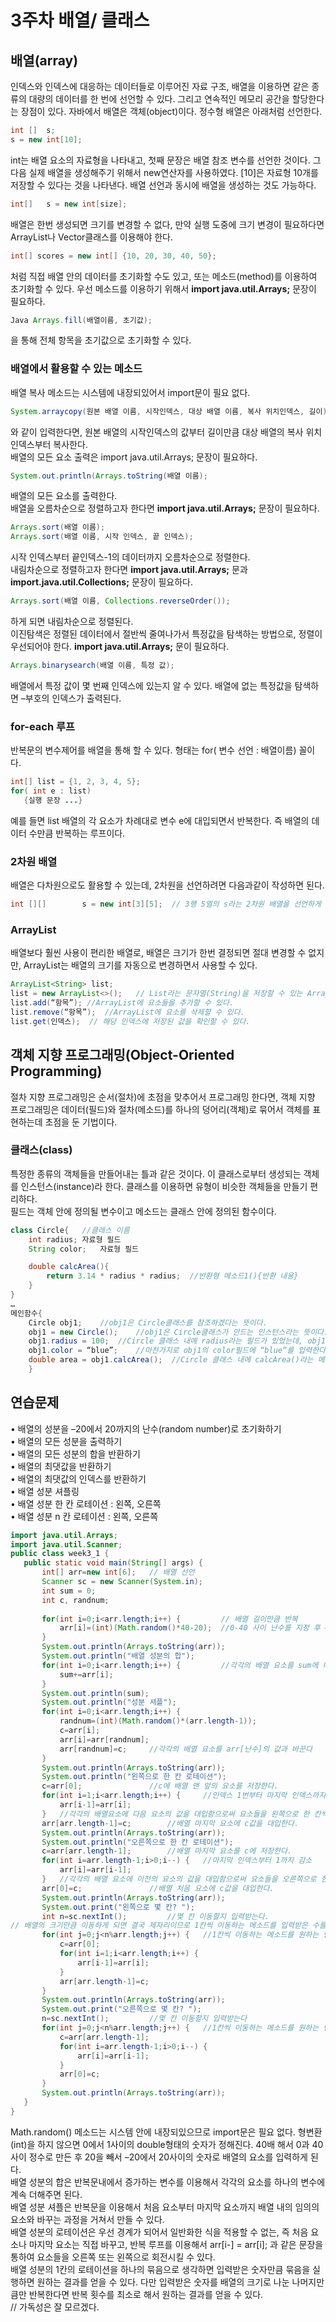  # 3주차 배열/ 클래스
 ## 배열(array)
  인덱스와 인덱스에 대응하는 데이터들로 이루어진 자료 구조, 배열을 이용하면 같은 종류의 대량의 데이터를 한 번에 선언할 수 있다. 그리고 연속적인 메모리 공간을 할당한다는 장점이 있다. 자바에서 배열은 객체(object)이다. 정수형 배열은 아래처럼 선언한다.
``` Java
int []	s;
s = new int[10];
```
 int는 배열 요소의 자료형을 나타내고, 첫째 문장은 배열 참조 변수를 선언한 것이다. 그 다음 실제 배열을 생성해주기 위해서 new연산자를 사용하였다. [10]은 자료형 10개를 저장할 수 있다는 것을 나타낸다. 배열 선언과 동시에 배열을 생성하는 것도 가능하다.
``` Java
int[]	s = new int[size];
```
 배열은 한번 생성되면 크기를 변경할 수 없다, 만약 실행 도중에 크기 변경이 필요하다면 ArrayList나 Vector클래스를 이용해야 한다.
``` Java
int[] scores = new int[] {10, 20, 30, 40, 50};
```
 처럼 직접 배열 안의 데이터를 초기화할 수도 있고, 또는 메소드(method)를 이용하여 초기화할 수 있다. 우선 메소드를 이용하기 위해서 **import java.util.Arrays;** 문장이 필요하다.
``` Java
Java Arrays.fill(배열이름, 초기값);
```
을 통해 전체 항목을 초기값으로 초기화할 수 있다.

 ### 배열에서 활용할 수 있는 메소드
 배열 복사 메소드는 시스템에 내장되있어서 import문이 필요 없다.
``` Java
System.arraycopy(원본 배열 이름, 시작인덱스, 대상 배열 이름, 복사 위치인덱스, 길이);
```
와 같이 입력한다면, 원본 배열의 시작인덱스의 값부터 길이만큼 대상 배열의 복사 위치인덱스부터 복사한다.
<br> 배열의 모든 요소 출력은 import java.util.Arrays; 문장이 필요하다.
``` Java
System.out.println(Arrays.toString(배열 이름); 
```
배열의 모든 요소를 출력한다. <br>
 배열을 오름차순으로 정렬하고자 한다면 **import java.util.Arrays;** 문장이 필요하다.
``` Java
Arrays.sort(배열 이름);
Arrays.sort(배열 이름, 시작 인덱스, 끝 인덱스); 
```
시작 인덱스부터 끝인덱스-1의 데이터까지 오름차순으로 정렬한다. <br>
 내림차순으로 정렬하고자 한다면 **import java.util.Arrays;** 문과 **import.java.util.Collections;** 문장이 필요하다.
``` Java
Arrays.sort(배열 이름, Collections.reverseOrder());
```
하게 되면 내림차순으로 정렬된다. <br>
 이진탐색은 정렬된 데이터에서 절반씩 줄여나가서 특정값을 탐색하는 방법으로, 정렬이 우선되어야 한다. **import java.util.Arrays;** 문이 필요하다.
``` Java
Arrays.binarysearch(배열 이름, 특정 값);
```
 배열에서 특정 값이 몇 번째 인덱스에 있는지 알 수 있다. 배열에 없는 특정값을 탐색하면 –부호의 인덱스가 출력된다.

### for-each 루프
 반복문의 변수제어를 배열을 통해 할 수 있다. 형태는 for( 변수 선언 : 배열이름) 꼴이다.
 ``` Java
int[] list = {1, 2, 3, 4, 5};
for( int e : list)
	{실행 문장 ...}
  ```
 예를 들면 list 배열의 각 요소가 차례대로 변수 e에 대입되면서 반복한다. 즉 배열의 데이터 수만큼 반복하는 루프이다.

 ### 2차원 배열
 배열은 다차원으로도 활용할 수 있는데, 2차원을 선언하려면 다음과같이 작성하면 된다.
``` Java
int [][]		s = new int[3][5];	// 3행 5열의 s라는 2차원 배열을 선언하게 된다.
```

 ### ArrayList
 배열보다 훨씬 사용이 편리한 배열로, 배열은 크기가 한번 결정되면 절대 변경할 수 없지만, ArrayList는 배열의 크기를 자동으로 변경하면서 사용할 수 있다.
``` Java 
ArrayList<String> list;
list = new ArrayList<>();	// List라는 문자열(String)을 저장할 수 있는 ArrayList를 생성한다.
list.add(“항목”);	//ArrayList에 요소들을 추가할 수 있다.
list.remove(“항목”);	//ArrayList에 요소를 삭제할 수 있다.
list.get(인덱스);	// 해당 인덱스에 저장된 값을 확인할 수 있다.
```

## 객체 지향 프로그래밍(Object-Oriented Programming)
 절차 지향 프로그래밍은 순서(절차)에 초점을 맞추어서 프로그래밍 한다면, 객체 지향 프로그래밍은 데이터(필드)와 절차(메소드)를 하나의 덩어리(객체)로 묶어서 객체를 표현하는데 초점을 둔 기법이다.

 ### 클래스(class)
 특정한 종류의 객체들을 만들어내는 틀과 같은 것이다. 이 클래스로부터 생성되는 객체를 인스턴스(instance)라 한다. 클래스를 이용하면 유형이 비슷한 객체들을 만들기 편리하다.
<br> 필드는 객체 안에 정의될 변수이고 메소드는 클래스 안에 정의된 함수이다.
``` Java
class Circle{	//클래스 이름 
	int radius;	자료형 필드
	String color;	자료형 필드

	double calcArea(){
		return 3.14 * radius * radius;	//반환형 메소드1(){반환 내용}
	}
}
…
메인함수{
	Circle obj1;	//obj1은 Circle클래스를 참조하겠다는 뜻이다.
	obj1 = new Circle();	//obj1은 Circle클래스가 만드는 인스턴스라는 뜻이다.
	obj1.radius = 100;	//Circle 클래스 내에 radius라는 필드가 있었는데, obj1 인스턴스의 radius 필드에 100이라는 값을 입력한다는 뜻이다.
	obj1.color = “blue”;	//마찬가지로 obj1의 color필드에 “blue“를 입력한다.
	double area = obj1.calcArea();	//Circle 클래스 내에 calcArea()라는 메소드를 이용해서 area라는 변수에 값을 선언할 수 있다.
	}
  ```

## 연습문제
 • 배열의 성분을 –20에서 20까지의 난수(random number)로 초기화하기 <br>
 • 배열의 모든 성분을 출력하기 <br>
 • 배열의 모든 성분의 합을 반환하기 <br>
 • 배열의 최댓값을 반환하기 <br>
 • 배열의 최댓값의 인덱스를 반환하기<br>
 • 배열 성분 셔플링<br>
 • 배열 성분 한 칸 로테이션 : 왼쪽, 오른쪽<br>
 • 배열 성분 n 칸 로테이션 : 왼쪽, 오른쪽<br>
 
 ``` Java
 import java.util.Arrays;
import java.util.Scanner;
public class week3_1 {
	public static void main(String[] args) {
		int[] arr=new int[6];	// 배열 선언
		Scanner sc = new Scanner(System.in);
		int sum = 0;
		int c, randnum;
		
		for(int i=0;i<arr.length;i++) {			// 배열 길이만큼 반복
			arr[i]=(int)(Math.random()*40-20);	//0-40 사이 난수를 지정 후 –20을 하여 –20에서 20 사이의 난수를 지정한다.
		}
		System.out.println(Arrays.toString(arr));
		System.out.println("배열 성분의 합");
		for(int i=0;i<arr.length;i++) {			//각각의 배열 요소를 sum에 더한다
			sum+=arr[i];
		}
		System.out.println(sum);
		System.out.println("성분 셔플");	
		for(int i=0;i<arr.length;i++) {		
			randnum=(int)(Math.random()*(arr.length-1));
			c=arr[i];
			arr[i]=arr[randnum];
			arr[randnum]=c;		//각각의 배열 요소를 arr[난수]의 값과 바꾼다
		}
		System.out.println(Arrays.toString(arr));
		System.out.println("왼쪽으로 한 칸 로테이션");
		c=arr[0];				//c에 배열 맨 앞의 요소를 저장한다.
		for(int i=1;i<arr.length;i++) {		//인덱스 1번부터 마지막 인덱스까지 증가
			arr[i-1]=arr[i];
		} 	//각각의 배열요소에 다음 요소의 값을 대입함으로써 요소들을 왼쪽으로 한 칸씩 당긴다.
		arr[arr.length-1]=c;		//배열 마지막 요소에 c값을 대입한다.
		System.out.println(Arrays.toString(arr));
		System.out.println("오른쪽으로 한 칸 로테이션");
		c=arr[arr.length-1];		//배열 마지막 요소를 c에 저장한다.
		for(int i=arr.length-1;i>0;i--) {	//마지막 인덱스부터 1까지 감소
			arr[i]=arr[i-1];			
		} 	//각각의 배열 요소에 이전의 요소의 값을 대입함으로써 요소들을 오른쪽으로 한 칸씩 당긴다.
		arr[0]=c;				//배열 처음 요소에 c값을 대입한다.
		System.out.println(Arrays.toString(arr));
		System.out.print("왼쪽으로 몇 칸? ");
		int n=sc.nextInt();			//몇 칸 이동할지 입력받는다.
// 배열의 크기만큼 이동하게 되면 결국 제자리이므로 1칸씩 이동하는 메소드를 입력받은 수를 배열의 크기로 나눈 나머지만큼 반복하면 된다. 
		for(int j=0;j<n%arr.length;j++) {	//1칸씩 이동하는 메소드를 원하는 만큼 반복하면 된다.
			c=arr[0];
			for(int i=1;i<arr.length;i++) {
				arr[i-1]=arr[i];
			}
			arr[arr.length-1]=c;
		}
		System.out.println(Arrays.toString(arr));
		System.out.print("오른쪽으로 몇 칸? ");
		n=sc.nextInt();			//몇 칸 이동할지 입력받는다
		for(int j=0;j<n%arr.length;j++) {	//1칸씩 이동하는 메소드를 원하는 만큼 반복하면 된다.
			c=arr[arr.length-1];
			for(int i=arr.length-1;i>0;i--) {
				arr[i]=arr[i-1];			
			}
			arr[0]=c;
		}
		System.out.println(Arrays.toString(arr));
	}
}
```
 Math.random() 메소드는 시스템 안에 내장되있으므로 import문은 필요 없다. 형변환(int)을 하지 않으면 0에서 1사이의 double형태의 숫자가 정해진다. 40배 해서 0과 40 사이 정수로 만든 후 20을 빼서 –20에서 20사이의 숫자로 배열의 요소를 입력하게 된다. <br>
 배열 성분의 합은 반복문내에서 증가하는 변수를 이용해서 각각의 요소를 하나의 변수에 계속 더해주면 된다.<br>
 배열 성분 셔플은 반복문을 이용해서 처음 요소부터 마지막 요소까지 배열 내의 임의의 요소와 바꾸는 과정을 거쳐서 만들 수 있다.<br>
 배열 성분의 로테이션은 우선 경계가 되어서 일반화한 식을 적용할 수 없는, 즉 처음 요소나 마지막 요소는 직접 바꾸고, 반복 루프를 이용해서 arr[i-] = arr[i]; 과 같은 문장을 통하여 요소들을 오른쪽 또는 왼쪽으로 회전시킬 수 있다.<br>
 배열 성분의 1칸의 로테이션을 하나의 묶음으로 생각하면 입력받은 숫자만큼 묶음을 실행하면 원하는 결과를 얻을 수 있다. 다만 입력받은 숫자를 배열의 크기로 나눈 나머지만큼만 반복한다면 반복 횟수를 최소로 해서 원하는 결과를 얻을 수 있다.<br>
 // 가독성은 잘 모르겠다.
